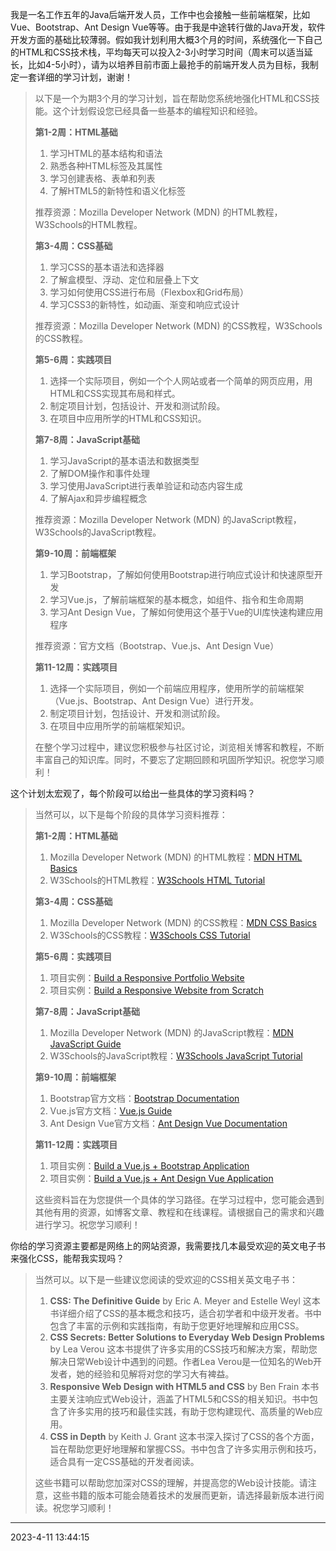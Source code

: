 我是一名工作五年的Java后端开发人员，工作中也会接触一些前端框架，比如Vue、Bootstrap、Ant Design Vue等等。由于我是中途转行做的Java开发，软件开发方面的基础比较薄弱。假如我计划利用大概3个月的时间，系统强化一下自己的HTML和CSS技术栈，平均每天可以投入2-3小时学习时间（周末可以适当延长，比如4-5小时），请为以培养目前市面上最抢手的前端开发人员为目标，我制定一套详细的学习计划，谢谢！

> 以下是一个为期3个月的学习计划，旨在帮助您系统地强化HTML和CSS技能。这个计划假设您已经具备一些基本的编程知识和经验。
>
> **第1-2周：HTML基础**
>
> 1. 学习HTML的基本结构和语法
> 2. 熟悉各种HTML标签及其属性
> 3. 学习创建表格、表单和列表
> 4. 了解HTML5的新特性和语义化标签
>
> 推荐资源：Mozilla Developer Network (MDN) 的HTML教程，W3Schools的HTML教程。
>
> **第3-4周：CSS基础**
>
> 1. 学习CSS的基本语法和选择器
> 2. 了解盒模型、浮动、定位和层叠上下文
> 3. 学习如何使用CSS进行布局（Flexbox和Grid布局）
> 4. 学习CSS3的新特性，如动画、渐变和响应式设计
>
> 推荐资源：Mozilla Developer Network (MDN) 的CSS教程，W3Schools的CSS教程。
>
> **第5-6周：实践项目**
>
> 1. 选择一个实际项目，例如一个个人网站或者一个简单的网页应用，用HTML和CSS实现其布局和样式。
> 2. 制定项目计划，包括设计、开发和测试阶段。
> 3. 在项目中应用所学的HTML和CSS知识。
>
> **第7-8周：JavaScript基础**
>
> 1. 学习JavaScript的基本语法和数据类型
> 2. 了解DOM操作和事件处理
> 3. 学习使用JavaScript进行表单验证和动态内容生成
> 4. 了解Ajax和异步编程概念
>
> 推荐资源：Mozilla Developer Network (MDN) 的JavaScript教程，W3Schools的JavaScript教程。
>
> **第9-10周：前端框架**
>
> 1. 学习Bootstrap，了解如何使用Bootstrap进行响应式设计和快速原型开发
> 2. 学习Vue.js，了解前端框架的基本概念，如组件、指令和生命周期
> 3. 学习Ant Design Vue，了解如何使用这个基于Vue的UI库快速构建应用程序
>
> 推荐资源：官方文档（Bootstrap、Vue.js、Ant Design Vue）
>
> **第11-12周：实践项目**
>
> 1. 选择一个实际项目，例如一个前端应用程序，使用所学的前端框架（Vue.js、Bootstrap、Ant Design Vue）进行开发。
> 2. 制定项目计划，包括设计、开发和测试阶段。
> 3. 在项目中应用所学的前端框架知识。
>
> 在整个学习过程中，建议您积极参与社区讨论，浏览相关博客和教程，不断丰富自己的知识库。同时，不要忘了定期回顾和巩固所学知识。祝您学习顺利！



这个计划太宏观了，每个阶段可以给出一些具体的学习资料吗？

> 当然可以，以下是每个阶段的具体学习资料推荐：
>
> **第1-2周：HTML基础**
>
> 1. Mozilla Developer Network (MDN) 的HTML教程：[MDN HTML Basics](https://developer.mozilla.org/en-US/docs/Learn/HTML/Introduction_to_HTML)
> 2. W3Schools的HTML教程：[W3Schools HTML Tutorial](https://www.w3schools.com/html/)
>
> **第3-4周：CSS基础**
>
> 1. Mozilla Developer Network (MDN) 的CSS教程：[MDN CSS Basics](https://developer.mozilla.org/en-US/docs/Learn/CSS/First_steps)
> 2. W3Schools的CSS教程：[W3Schools CSS Tutorial](https://www.w3schools.com/css/)
>
> **第5-6周：实践项目**
>
> 1. 项目实例：[Build a Responsive Portfolio Website](https://www.youtube.com/watch?v=gYzHS-n2gqU)
> 2. 项目实例：[Build a Responsive Website from Scratch](https://www.youtube.com/watch?v=Wm6CUkswsNw)
>
> **第7-8周：JavaScript基础**
>
> 1. Mozilla Developer Network (MDN) 的JavaScript教程：[MDN JavaScript Guide](https://developer.mozilla.org/en-US/docs/Web/JavaScript/Guide)
> 2. W3Schools的JavaScript教程：[W3Schools JavaScript Tutorial](https://www.w3schools.com/js/)
>
> **第9-10周：前端框架**
>
> 1. Bootstrap官方文档：[Bootstrap Documentation](https://getbootstrap.com/docs/)
> 2. Vue.js官方文档：[Vue.js Guide](https://vuejs.org/v2/guide/)
> 3. Ant Design Vue官方文档：[Ant Design Vue Documentation](https://www.antdv.com/docs/vue/introduce/)
>
> **第11-12周：实践项目**
>
> 1. 项目实例：[Build a Vue.js + Bootstrap Application](https://www.youtube.com/watch?v=z6hQqgvGI4Y)
> 2. 项目实例：[Build a Vue.js + Ant Design Vue Application](https://www.youtube.com/watch?v=VqUKNy0x3fM)
>
> 这些资料旨在为您提供一个具体的学习路径。在学习过程中，您可能会遇到其他有用的资源，如博客文章、教程和在线课程。请根据自己的需求和兴趣进行学习。祝您学习顺利！

你给的学习资源主要都是网络上的网站资源，我需要找几本最受欢迎的英文电子书来强化CSS，能帮我实现吗？

> 当然可以。以下是一些建议您阅读的受欢迎的CSS相关英文电子书：
>
> 1. **CSS: The Definitive Guide** by Eric A. Meyer and Estelle Weyl 这本书详细介绍了CSS的基本概念和技巧，适合初学者和中级开发者。书中包含了丰富的示例和实践指南，有助于您更好地理解和应用CSS。
> 2. **CSS Secrets: Better Solutions to Everyday Web Design Problems** by Lea Verou 这本书提供了许多实用的CSS技巧和解决方案，帮助您解决日常Web设计中遇到的问题。作者Lea Verou是一位知名的Web开发者，她的经验和见解将对您的学习大有裨益。
> 3. **Responsive Web Design with HTML5 and CSS** by Ben Frain 本书主要关注响应式Web设计，涵盖了HTML5和CSS的相关知识。书中包含了许多实用的技巧和最佳实践，有助于您构建现代、高质量的Web应用。
> 4. **CSS in Depth** by Keith J. Grant 这本书深入探讨了CSS的各个方面，旨在帮助您更好地理解和掌握CSS。书中包含了许多实用示例和技巧，适合具有一定CSS基础的开发者阅读。
>
> 这些书籍可以帮助您加深对CSS的理解，并提高您的Web设计技能。请注意，这些书籍的版本可能会随着技术的发展而更新，请选择最新版本进行阅读。祝您学习顺利！



---

2023-4-11 13:44:15